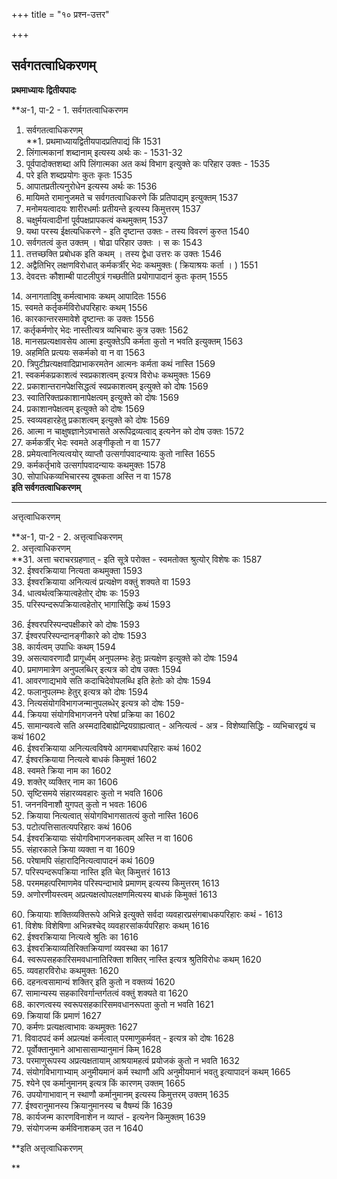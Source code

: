 +++
title = "१० प्रश्न-उत्तर"

+++


## सर्वगतत्वाधिकरणम्

**प्रथमाध्यायः द्वितीयपादः**

**अ-1, पा-2 - 1. सर्वगतत्वाधिकरणम  
1. सर्वगतत्वाधिकरणम्  
**1. प्रथमाध्यायद्वितीयपादप्रतिपाद्यं किं 1531  
2. लिंगात्मकानां शब्दानाम् इत्यस्य अर्थः कः - 1531-32  
3. पूर्वपादोक्तशब्दा अपि लिंगात्मका अत कथं विभाग इत्युक्ते कः परिहार उक्तः - 1535  
4. परे इति शब्दप्रयोगः कुतः कृतः 1535  
5. आपातप्रतीत्यनुरोधेन इत्यस्य अर्थः कः 1536  
6. मायिमते रामानुजमते च सर्वगतत्वाधिकरणे किं प्रतिपाद्यम् इत्युक्तम् 1537  
7. मनोमयत्वादयः शारीरधर्माः प्रतीयन्ते इत्यस्य किमुत्तरम् 1537  
8. चक्षुर्मयत्वादीनां पूर्वपक्षप्रापकत्वं कथमुक्तम् 1537  
9. यथा परस्य ईक्षत्यधिकरणे - इति दृष्टान्त उक्तः - तस्य विवरणं कुरुत 1540  
10. सर्वगतत्वं कुत उक्तम् । षोढा परिहार उक्तः । स कः 1543  
11. तत्तच्छक्ति प्रबोधक इति कथम् । तस्य द्वेधा उत्तरः क उक्तः 1546  
12. अद्वैतिभिर् लक्षणविरोधात् कर्मकर्त्रीर् भेदः कथमुक्तः ( क्रियाश्रयः कर्ता । ) 1551  
13. देवदत्तः कौशाम्बी पाटलीपुत्रं गच्छतीति प्रयोगापादानं कुतः कृतम् 1555

14\. अनागतादिषु कर्मत्वाभावः कथम् आपादितः 1556  
15. स्वमते कर्तृकर्मविरोधपरिहारः कथम् 1556  
16. कारकान्तरसमावेशे दृष्टान्तः क उक्तः 1556  
17. कर्तृकर्मणोर् भेदः नास्तीत्यत्र व्यभिचारः कुत्र उक्तः 1562  
18. मानसप्रत्यक्षावसेय आत्मा इत्युक्तेऽपि कर्मता कुतो न भवति इत्युक्तम् 1563  
19. अहमिति प्रत्ययः सकर्मको वा न वा 1563  
20. त्रिपुटीप्रत्यक्षवादिप्राभाकरमतेन आत्मनः कर्मता कथं नास्ति 1569  
21. स्वकर्मकप्रकाशत्वं स्वप्रकाशत्वम् इत्यत्र विरोधः कथमुक्तः 1569  
22. प्रकाशान्तरानपेक्षसिद्धत्वं स्वप्रकाशत्वम् इत्युक्ते को दोषः 1569  
23. स्वातिरिक्तप्रकाशानापेक्षत्वम् इत्युक्ते को दोषः 1569  
24. प्रकाशानपेक्षत्वम् इत्युक्ते को दोषः 1569  
25. स्वव्यवहारहेतु प्रकाशत्वम् इत्युक्ते को दोषः 1569  
26. आत्मा न चाक्षुषज्ञानेऽवभासते अरूपिद्रव्यत्वाद् इत्यनेन को दोष उक्तः 1572  
27. कर्मकर्त्रीर् भेदः स्वमते अङ्गीकृतो न वा 1577  
28. प्रमेयत्वानित्यत्वयोर् व्याप्तौ उत्सर्गापवादन्यायः कुतो नास्ति 1655  
29. कर्मकर्तृभावे उत्सर्गापवादन्यायः कथमुक्तः 1578  
30. सोपाधिकव्यभिचारस्य दूषकता अस्ति न वा 1578  
**इति सर्वगतत्वाधिकरणम्**

------------------------------------------------------------------------

अत्तृत्वाधिकरणम्

**अ-1, पा-2 - 2. अत्तृत्वाधिकरणम्  
2. अत्तृत्वाधिकरणम्  
**31. अत्ता चराचरग्रहणात् - इति सूत्रे परोक्त - स्वमतोक्त श्रुत्योर् विशेषः कः 1587  
32. ईश्वरक्रियाया नित्यता कथमुक्ता 1593  
33. ईश्वरक्रियाया अनित्यत्वं प्रत्यक्षेण वक्तुं शक्यते वा 1593  
34. धात्वर्थत्वक्रियात्वहेतोर् दोषः कः 1593  
35. परिस्पन्दरूपक्रियात्वहेतोर् भागासिद्धिः कथं 1593

36\. ईश्वरपरिस्पन्दपक्षीकारे को दोषः 1593  
37. ईश्वरपरिस्पन्दानङ्गीकारे को दोषः 1593  
38. कार्यत्वम् उपाधिः कथम् 1594  
39. असत्यावरणादौ प्रागूर्ध्वम् अनुपलम्भः हेतुः प्रत्यक्षेण इत्युक्ते को दोषः 1594  
40. प्रमाणमात्रेण अनुपलब्धिर् इत्यत्र को दोष उक्तः 1594  
41. आवरणाद्यभावे सति कदाचिदेवोपलब्धि इति हेतोः को दोषः 1594  
42. फलानुपलम्भः हेतुर् इत्यत्र को दोषः 1594  
43. नित्यसंयोगविभागजन्मानुपलब्धेर् इत्यत्र को दोषः 159-  
44. क्रियया संयोगविभागजनने परेषां प्रक्रिया का 1602  
45. सामान्यवत्वे सति अस्मदादिबाह्येन्द्रियग्राह्यत्वात् - अनित्यत्वं - अत्र - विशेष्यासिद्धिः - व्यभिचारद्वयं च कथं 1602  
46. ईश्वरक्रियाया अनित्यत्वविषये आगमबाधपरिहारः कथं 1602  
47. ईश्वरक्रियाया नित्यत्वे बाधकं किमुक्तं 1602  
48. स्वमते क्रिया नाम का 1602  
49. शक्तेर् व्यक्तिर् नाम का 1606  
50. सृष्टिसमये संहारव्यवहारः कुतो न भवति 1606  
51. जननविनाशौ युगपत् कुतो न भवतः 1606  
52. क्रियाया नित्यत्वात् संयोगविभागसातत्यं कुतो नास्ति 1606  
53. पटोत्पत्तिसातत्यपरिहारः कथं 1606  
54. ईश्वरक्रियायाः संयोगविभागजनकत्वम् अस्ति न वा 1606  
55. संहारकाले क्रिया व्यक्ता न वा 1609  
56. परेषामपि संहारादिनित्यत्वापादनं कथं 1609  
57. परिस्पन्दरूपक्रिया नास्ति इति चेत् किमुत्तरं 1613  
58. परममहत्परिमाणमेव परिस्पन्दाभावे प्रमाणम् इत्यस्य किमुत्तरम् 1613  
59. अणोरणीयस्त्वम् अप्रत्यक्षत्वोपलक्षणमित्यस्य बाधकं किमुक्तं 1613

60\. क्रियायाः शक्तिव्यक्तिरूपे अभिन्ने इत्युक्ते सर्वदा व्यवहारप्रसंगबाधकपरिहारः कथं - 1613  
61. विशेषः विशेषिणा अभिन्नश्चेद् व्यवहारसांकर्यपरिहारः कथम् 1616  
62. ईश्वरक्रियाया नित्यत्वे श्रुतिः का 1616  
63. ईश्वरक्रियाव्यतिरिक्तक्रियाणां व्यवस्था का 1617  
64. स्वरूपसहकारिसमवधानातिरिक्ता शक्तिर् नास्ति इत्यत्र श्रुतिविरोधः कथम् 1620  
65. व्यवहारविरोधः कथमुक्तः 1620  
66. दहनत्वसामान्यं शक्तिर् इति कुतो न वक्तव्यं 1620  
67. सामान्यस्य सहकारिवर्गान्तर्गतत्वं वक्तुं शक्यते वा 1620  
68. कारणत्वस्य स्वरूपसहकारिसमवधानरूपता कुतो न भवति 1621  
69. क्रियायां किं प्रमाणं 1627  
70. कर्मणः प्रत्यक्षत्वाभावः कथमुक्तः 1627  
71. विवादपदं कर्म अप्रत्यक्षं कर्मत्वात् परमाणुकर्मवत् - इत्यत्र को दोषः 1628  
72. पूर्वोक्तानुमाने आभासासाम्यानुमानं किम् 1628  
73. परमाणुरूपस्य अप्रत्यक्षतायाम् आश्रयामहत्वं प्रयोजकं कुतो न भवति 1632  
74. संयोगविभागाभ्याम् अनुमीयमानं कर्म स्थाणौ अपि अनुमीयमानं भवतु इत्यापादनं कथम् 1665  
75. श्येने एव कर्मानुमानम् इत्यत्र किं कारणम् उक्तम् 1665  
76. उपयोगाभावान् न स्थाणौ कर्मानुमानम् इत्यस्य किमुत्तरम् उक्तम् 1635  
77. ईश्वरानुमानस्य क्रियानुमानस्य च वैषम्यं किं 1639  
78. कार्यजन्म कारणविनाशेन न व्याप्तं - इत्यनेन किमुक्तम् 1639  
79. संयोगजन्म कर्मविनाशकम् उत न 1640

**इति अत्तृत्वाधिकरणम्  
  
**

